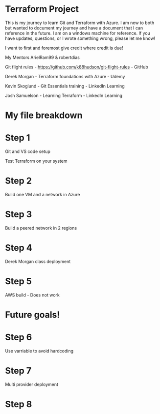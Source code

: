 # Terraform Project

This is my journey to learn Git and Terraform with Azure.  I am new to both but wanted to document my journey and have a document that I can reference in the future.  I am on a windows machine for reference.  If you have updates, questions, or I wrote something wrong, please let me know!   

   

I want to first and foremost give credit where credit is due!

My Mentors ArielRam99 & robertdias

Git flight rules - https://github.com/k88hudson/git-flight-rules - GitHub

Derek Morgan - Terraform foundations with Azure - Udemy

Kevin Skoglund - Git Essentials training - LinkedIn Learning

Josh Samuelson - Learning Terraform - LinkedIn Learning



# My file breakdown 

# Step 1
Git and VS code setup

Test Terraform on your system

# Step 2
Bulid one VM and a network in Azure

# Step 3
Build a peered network in 2 regions

# Step 4
Derek Morgan class deployment

# Step 5 
AWS build - Does not work

# Future goals!



# Step 6 
Use varriable to avoid hardcoding

# Step 7 
Multi provider deployment

# Step 8 



